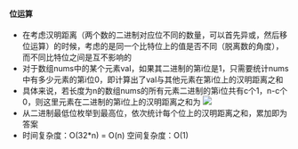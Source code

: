 #### 位运算
* 在考虑汉明距离（两个数的二进制对应位不同的数量，可以首先异或，然后移位运算）的时候，考虑的是同一个比特位上的值是否不同（脱离数的角度），而不同比特位之间是互不影响的
* 对于数组nums中的某个元素val，如果其二进制的第i位是1，只需要统计nums中有多少元素的第i位0，即计算出了val与其他元素在第i位上的汉明距离之和
* 具体来说，若长度为n的数组nums的所有元素二进制的第i位共有c个1，n-c个0，则这里元素在二进制的第i位上的汉明距离之和为
        ![](https://latex.codecogs.com/gif.latex?\\1%5E%7Ba+b%7D)
* 从二进制最低位枚举到最高位，依次统计每个位上的汉明距离之和，累加即为答案
* 时间复杂度：O(32\*n) = O(n) 空间复杂度：O(1)
